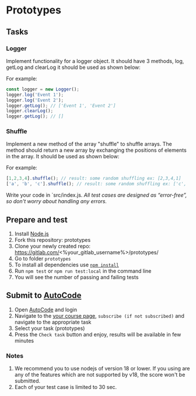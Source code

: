 # Prototypes

## Tasks

### Logger
Implement functionality for a logger object. It should have 3 methods, log, getLog and clearLog it should be used as shown below:

For example:
```js
const logger = new Logger();
logger.log('Event 1');
logger.log('Event 2');
logger.getLog(); // ['Event 1', 'Event 2']
logger.clearLog();
logger.getLog(); // []
```

### Shuffle
Implement a new method of the array "shuffle" to shuffle arrays.  The method should return a new array by exchanging the positions of elements in the array. It should be used as shown below: 

For example:
```js
[1,2,3,4].shuffle(); // result: some random shuffling ex: [2,3,4,1]
['a', 'b', 'c'].shuffle(); // result: some random shuffling ex: ['c', 'b', 'a']
```

Write your code in `src/index.js.
*All test cases are designed as “error-free”, so don't worry about handling any errors.*

## Prepare and test
1. Install [Node.js](https://nodejs.org/en/download/)   
2. Fork this repository: prototypes
3. Clone your newly created repo: https://gitlab.com/<%your_gitlab_username%>/prototypes/  
4. Go to folder `prototypes`  
5. To install all dependencies use [`npm install`](https://docs.npmjs.com/cli/install)  
6. Run `npm test`  or `npm run test:local` in the command line  
7. You will see the number of passing and failing tests

## Submit to [AutoCode](https://autocode.lab.epam.com/)
1. Open [AutoCode](https://autocode.lab.epam.com/) and login
2. Navigate to the [your course page](https://autocode.lab.epam.com/student/group/80), `subscribe (if not subscribed)` and navigate to the appropriate task 
3. Select your task (prototypes)
4. Press the `Check task` button and enjoy, results will be available in few minutes

### Notes
1. We recommend you to use nodejs of version 18 or lower. If you using are any of the features which are not supported by v18, the score won't be submitted.
2. Each of your test case is limited to 30 sec.
